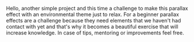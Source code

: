 Hello, another simple project and this time a challenge to make this parallax effect with an environmental theme just to relax. For a beginner parallax effects are a challenge because they need elements that we haven't had contact with yet and that's why it becomes a beautiful exercise that will increase knowledge.
In case of tips, mentoring or improvements feel free.
